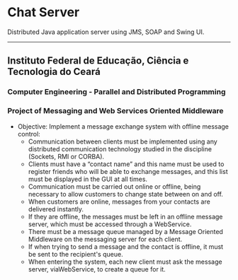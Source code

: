# Chat Server

Distributed Java application server using JMS, SOAP and Swing UI.

---

## Instituto Federal de Educação, Ciência e Tecnologia do Ceará

### Computer Engineering - Parallel and Distributed Programming 
### Project of Messaging and Web Services Oriented Middleware

- Objective: Implement a message exchange system with offline message control:
  - Communication between clients must be implemented using any distributed communication technology studied in the discipline (Sockets, RMI or CORBA).
  - Clients must have a “contact name” and this name must be used to register friends who will be able to exchange messages, and this list must be displayed in the GUI at all times.
  - Communication must be carried out online or offline, being necessary to allow customers to change state between on and off.
  - When customers are online, messages from your contacts are delivered instantly.
  - If they are offline, the messages must be left in an offline message server, which must be accessed through a WebService.
  - There must be a message queue managed by a Message Oriented Middleware on the messaging server for each client.
  - If when trying to send a message and the contact is offline, it must be sent to the recipient's queue.
  - When entering the system, each new client must ask the message server, viaWebService, to create a queue for it.
